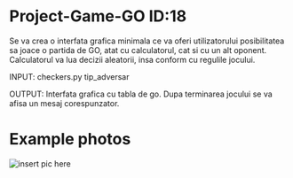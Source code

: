 # Project-Game-GO  ID:18

Se va crea o interfata grafica minimala ce va oferi utilizatorului posibilitatea sa joace o partida
de GO, atat cu calculatorul, cat si cu un alt oponent. Calculatorul va lua decizii aleatorii, insa
conform cu regulile jocului.  

INPUT: checkers.py tip_adversar  

OUTPUT: Interfata grafica cu tabla de go. Dupa terminarea jocului se va afisa un mesaj
corespunzator.


# Example photos
![insert pic here](https://imgur.com/9vTeC8J)



